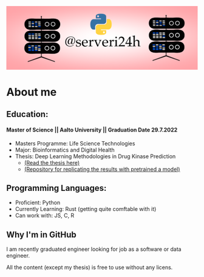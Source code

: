 ![alt text](portfolio_tausta2.png)

# About me

## Education: 
#### Master of Science || Aalto University || Graduation Date 29.7.2022
* Masters Programme: Life Science Technologies
* Major: Bioinformatics and Digital Health
* Thesis: Deep Learning Methodologies in Drug Kinase Prediction
  * [(Read the thesis here)](http://urn.fi/URN:NBN:fi:aalto-202208285087)
  * [(Repository for replicating the results with pretrained a model)](https://github.com/serveri24h/ThesisResultsReplication)

## Programming Languages: 
* Proficient: Python
* Currently Learning: Rust (getting quite comftable with it)
* Can work with: JS, C, R 

## Why I'm in GitHub

I am recently graduated engineer looking for job as a software or data engineer. 

All the content (except my thesis) is free to use without any licens. 


